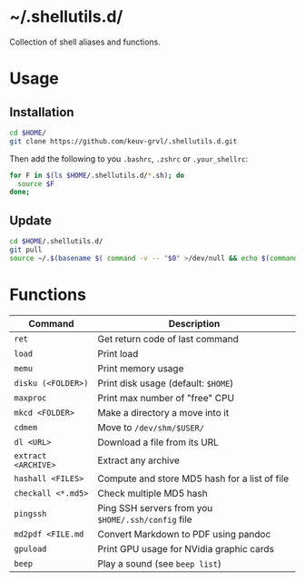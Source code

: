 # ~/.shellutils.d/

Collection of shell aliases and functions.

# Usage

## Installation

``` bash
cd $HOME/
git clone https://github.com/keuv-grvl/.shellutils.d.git
```

Then add the following to you `.bashrc`, `.zshrc` or `.your_shellrc`:

``` bash
for F in $(ls $HOME/.shellutils.d/*.sh); do
  source $F
done;
```

## Update

``` bash
cd $HOME/.shellutils.d/
git pull
source ~/.$(basename $( command -v -- "$0" >/dev/null && echo $(command -v -- "$0") || echo "$SHELL") )rc
```

# Functions

| Command | Description |
|---|---|
| `ret`               | Get return code of last command |
| `load`              | Print load |
| `memu`              | Print memory usage |
| `disku (<FOLDER>)`  | Print disk usage (default: `$HOME`)|
| `maxproc`           | Print max number of "free" CPU |
| `mkcd <FOLDER>`     | Make a directory a move into it |
| `cdmem`             | Move to `/dev/shm/$USER/` |
| `dl <URL>`          | Download a file from its URL |
| `extract <ARCHIVE>` | Extract any archive |
| `hashall <FILES>`   | Compute and store MD5 hash for a list of file |
| `checkall <*.md5>`  | Check multiple MD5 hash |
| `pingssh`           | Ping SSH servers from you `$HOME/.ssh/config` file |
| `md2pdf <FILE.md`   | Convert Markdown to PDF using pandoc |
| `gpuload`           | Print GPU usage for NVidia graphic cards |
| `beep`              | Play a sound (see `beep list`) |
